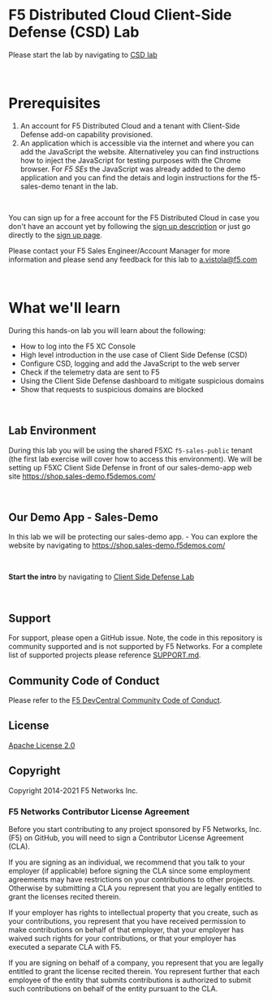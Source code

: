 # F5 Distributed Cloud Client-Side Defense (CSD) Lab 
Please start the lab by navigating to [CSD lab](start-csd-intro.rst)

<br>

# Prerequisites
1. An account for F5 Distributed Cloud and a tenant with Client-Side Defense add-on capability provisioned.
2. An application which is accessible via the internet and where you can add the JavaScript the website. Alternativeley you can find instructions how to inject the JavaScript for testing purposes with the Chrome browser.
For *F5 SEs* the JavaScript was already added to the demo application and you can find the detais and login instructions for the f5-sales-demo tenant in the lab. 

<br>

You can sign up for a free account for the F5 Distributed Cloud in case you don't have an account yet by following the [sign up description](https://github.com/f5devcentral/f5-waap/blob/main/step-1-signup-deploy/voltConsole.rst) or just go directly to the [sign up page](https://console.ves.volterra.io/signup/usage_plan).
<br>

Please contact your F5 Sales Engineer/Account Manager for more information and please send any feedback for this lab to a.vistola@f5.com

<br>

# What we'll learn

During this hands-on lab you will learn about the following: 

- How to log into the F5 XC Console
- High level introduction in the use case of Client Side Defense (CSD)
- Configure CSD, logging and add the JavaScript to the web server
- Check if the telemetry data are sent to F5
- Using the Client Side Defense dashboard to mitigate suspicious domains
- Show that requests to suspicious domains are blocked

<br> 

## Lab Environment

During this lab you will be using the shared F5XC `f5-sales-public` tenant (the first lab exercise will cover how to access this environment). We will be setting up F5XC Client Side Defense in front of our sales-demo-app web site https://shop.sales-demo.f5demos.com/

<br> 

## Our Demo App - Sales-Demo

In this lab we will be protecting our sales-demo app. - You can explore the website by navigating to https://shop.sales-demo.f5demos.com/

<br> 

**Start the intro** by navigating to [Client Side Defense Lab](start-csd-intro.rst)

<br>

## Support
For support, please open a GitHub issue.  Note, the code in this repository is community supported and is not supported by F5 Networks.  For a complete list of supported projects please reference [SUPPORT.md](SUPPORT.md).

## Community Code of Conduct
Please refer to the [F5 DevCentral Community Code of Conduct](code_of_conduct.md).


## License
[Apache License 2.0](LICENSE)

## Copyright
Copyright 2014-2021 F5 Networks Inc.


### F5 Networks Contributor License Agreement

Before you start contributing to any project sponsored by F5 Networks, Inc. (F5) on GitHub, you will need to sign a Contributor License Agreement (CLA).

If you are signing as an individual, we recommend that you talk to your employer (if applicable) before signing the CLA since some employment agreements may have restrictions on your contributions to other projects.
Otherwise by submitting a CLA you represent that you are legally entitled to grant the licenses recited therein.

If your employer has rights to intellectual property that you create, such as your contributions, you represent that you have received permission to make contributions on behalf of that employer, that your employer has waived such rights for your contributions, or that your employer has executed a separate CLA with F5.

If you are signing on behalf of a company, you represent that you are legally entitled to grant the license recited therein.
You represent further that each employee of the entity that submits contributions is authorized to submit such contributions on behalf of the entity pursuant to the CLA.